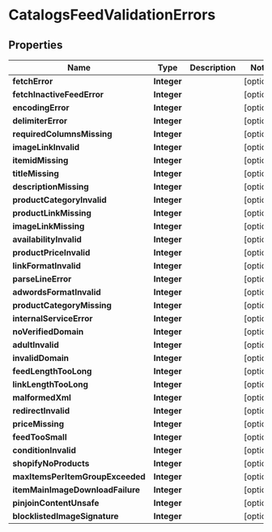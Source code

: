 

# CatalogsFeedValidationErrors


## Properties

Name | Type | Description | Notes
------------ | ------------- | ------------- | -------------
**fetchError** | **Integer** |  |  [optional]
**fetchInactiveFeedError** | **Integer** |  |  [optional]
**encodingError** | **Integer** |  |  [optional]
**delimiterError** | **Integer** |  |  [optional]
**requiredColumnsMissing** | **Integer** |  |  [optional]
**imageLinkInvalid** | **Integer** |  |  [optional]
**itemidMissing** | **Integer** |  |  [optional]
**titleMissing** | **Integer** |  |  [optional]
**descriptionMissing** | **Integer** |  |  [optional]
**productCategoryInvalid** | **Integer** |  |  [optional]
**productLinkMissing** | **Integer** |  |  [optional]
**imageLinkMissing** | **Integer** |  |  [optional]
**availabilityInvalid** | **Integer** |  |  [optional]
**productPriceInvalid** | **Integer** |  |  [optional]
**linkFormatInvalid** | **Integer** |  |  [optional]
**parseLineError** | **Integer** |  |  [optional]
**adwordsFormatInvalid** | **Integer** |  |  [optional]
**productCategoryMissing** | **Integer** |  |  [optional]
**internalServiceError** | **Integer** |  |  [optional]
**noVerifiedDomain** | **Integer** |  |  [optional]
**adultInvalid** | **Integer** |  |  [optional]
**invalidDomain** | **Integer** |  |  [optional]
**feedLengthTooLong** | **Integer** |  |  [optional]
**linkLengthTooLong** | **Integer** |  |  [optional]
**malformedXml** | **Integer** |  |  [optional]
**redirectInvalid** | **Integer** |  |  [optional]
**priceMissing** | **Integer** |  |  [optional]
**feedTooSmall** | **Integer** |  |  [optional]
**conditionInvalid** | **Integer** |  |  [optional]
**shopifyNoProducts** | **Integer** |  |  [optional]
**maxItemsPerItemGroupExceeded** | **Integer** |  |  [optional]
**itemMainImageDownloadFailure** | **Integer** |  |  [optional]
**pinjoinContentUnsafe** | **Integer** |  |  [optional]
**blocklistedImageSignature** | **Integer** |  |  [optional]



